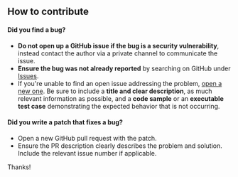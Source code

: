 ## How to contribute

#### **Did you find a bug?**

* **Do not open up a GitHub issue if the bug is a security vulnerability**, instead contact the author via a private channel to communicate the issue.
* **Ensure the bug was not already reported** by searching on GitHub under [Issues](https://github.com/cpoma/DeveloperDesktop/issues).
* If you're unable to find an open issue addressing the problem, [open a new one](https://github.com/cpoma/DeveloperDesktop/issues/new). Be sure to include a **title and clear description**, as much relevant information as possible, and a **code sample** or an **executable test case** demonstrating the expected behavior that is not occurring.

#### **Did you write a patch that fixes a bug?**

* Open a new GitHub pull request with the patch.
* Ensure the PR description clearly describes the problem and solution. Include the relevant issue number if applicable.

Thanks! 
